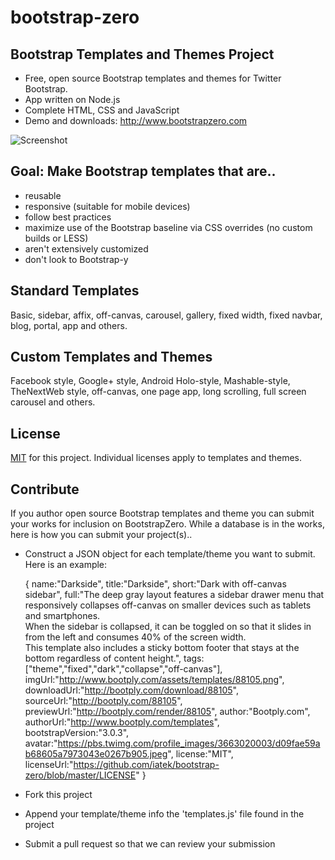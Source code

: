 bootstrap-zero
==============

Bootstrap Templates and Themes Project
----

- Free, open source Bootstrap templates and themes for Twitter Bootstrap.
- App written on Node.js
- Complete HTML, CSS and JavaScript
- Demo and downloads: http://www.bootstrapzero.com


![Screenshot](https://pbs.twimg.com/media/Bc6QcqoCcAAPFCQ.png:large)

Goal: Make Bootstrap templates that are..
---

- reusable
- responsive (suitable for mobile devices)
- follow best practices
- maximize use of the Bootstrap baseline via CSS overrides (no custom builds or LESS)
- aren't extensively customized
- don't look to Bootstrap-y

Standard Templates
----
    
Basic, sidebar, affix, off-canvas, carousel, gallery, fixed width, fixed navbar, blog, portal, app and others.


Custom Templates and Themes
----
    
Facebook style, Google+ style, Android Holo-style, Mashable-style, TheNextWeb style, off-canvas, one page app, long scrolling, full screen carousel and others.

License
---
[MIT](https://github.com/iatek/bootstrap-zero/blob/master/LICENSE) for this project. Individual licenses apply to templates and themes.


Contribute
---
If you author open source Bootstrap templates and theme you can submit your works for inclusion on BootstrapZero.
While a database is in the works, here is how you can submit your project(s)..

- Construct a JSON object for each template/theme you want to submit. Here is an example:

    {
        name:"Darkside",
        title:"Darkside",
        short:"Dark with off-canvas sidebar",
        full:"The deep gray layout features a sidebar drawer menu that responsively collapses off-canvas on smaller devices such as tablets and smartphones.<br>When the sidebar is collapsed, it can be toggled on so that it slides in from the left and consumes 40% of the screen width.<br>This template also includes a sticky bottom footer that stays at the bottom regardless of content height.",
        tags:["theme","fixed","dark","collapse","off-canvas"],
        imgUrl:"http://www.bootply.com/assets/templates/88105.png",
        downloadUrl:"http://bootply.com/download/88105",
        sourceUrl:"http://bootply.com/88105",
        previewUrl:"http://bootply.com/render/88105",
        author:"Bootply.com",
        authorUrl:"http://www.bootply.com/templates",
        bootstrapVersion:"3.0.3",
        avatar:"https://pbs.twimg.com/profile_images/3663020003/d09fae59ab68605a7973043e0267b905.jpeg",
        license:"MIT",
        licenseUrl:"https://github.com/iatek/bootstrap-zero/blob/master/LICENSE"
    }

- Fork this project
- Append your template/theme info the 'templates.js' file found in the project
- Submit a pull request so that we can review your submission








